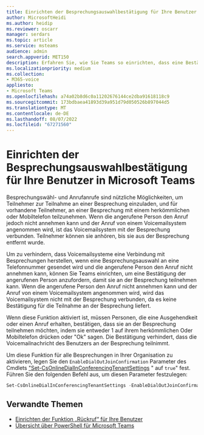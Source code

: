 ```yaml
---
title: Einrichten der Besprechungsauswahlbestätigung für Ihre Benutzer in Microsoft Teams
author: MicrosoftHeidi
ms.author: heidip
ms.reviewer: oscarr
manager: serdars
ms.topic: article
ms.service: msteams
audience: admin
search.appverid: MET150
description: Erfahren Sie, wie Sie Teams so einrichten, dass eine Bestätigung für die Einwahl angefordert wird, um zu verhindern, dass Voicemailsysteme eine Verbindung mit Besprechungen herstellen, wenn die angerufene Person den Anruf nicht annehmen kann.
ms.localizationpriority: medium
ms.collection:
- M365-voice
appliesto:
- Microsoft Teams
ms.openlocfilehash: a74a02b8d6c0a11202676144ce2dba91618118c9
ms.sourcegitcommit: 173bdbaea41893d39a951d79d050526b897044d5
ms.translationtype: MT
ms.contentlocale: de-DE
ms.lasthandoff: 08/07/2022
ms.locfileid: "67271560"
---
```

# <a name="set-up-meeting-dial-out-confirmation-for-your-users-in-microsoft-teams"></a>Einrichten der Besprechungsauswahlbestätigung für Ihre Benutzer in Microsoft Teams

Besprechungswähl- und Anrufanrufe sind nützliche Möglichkeiten, um Teilnehmer zur Teilnahme an einer Besprechung einzuladen, und für vorhandene Teilnehmer, an einer Besprechung mit einem herkömmlichen oder Mobiltelefon teilzunehmen. Wenn die angerufene Person den Anruf jedoch nicht annehmen kann und der Anruf von einem Voicemailsystem angenommen wird, ist das Voicemailsystem mit der Besprechung verbunden. Teilnehmer können sie anhören, bis sie aus der Besprechung entfernt wurde.

Um zu verhindern, dass Voicemailsysteme eine Verbindung mit Besprechungen herstellen, wenn eine Besprechungsauswahl an eine Telefonnummer gesendet wird und die angerufene Person den Anruf nicht annehmen kann, können Sie Teams einrichten, um eine Bestätigung der angerufenen Person anzufordern, damit sie an der Besprechung teilnehmen kann. Wenn die angerufene Person den Anruf nicht annehmen kann und der Anruf von einem Voicemailsystem angenommen wird, wird das Voicemailsystem nicht mit der Besprechung verbunden, da es keine Bestätigung für die Teilnahme an der Besprechung liefert.

Wenn diese Funktion aktiviert ist, müssen Personen, die eine Ausgehendkeit oder einen Anruf erhalten, bestätigen, dass sie an der Besprechung teilnehmen möchten, indem sie entweder 1 auf ihrem herkömmlichen Oder Mobiltelefon drücken oder "Ok" sagen. Die Bestätigung verhindert, dass die Voicemailnachricht des Benutzers an der Besprechung teilnimmt.

Um diese Funktion für alle Besprechungen in Ihrer Organisation zu aktivieren, legen Sie den ```EnableDialOutJoinConfirmation``` Parameter des Cmdlets ["Set-CsOnlineDialInConferencingTenantSettings](/powershell/module/skype/set-csonlinedialinconferencingtenantsettings?view=skype-ps) " auf ```true```" fest. Führen Sie den folgenden Befehl aus, um diesen Parameter festzulegen:

```PowerShell
Set-CsOnlineDialInConferencingTenantSettings -EnableDialOutJoinConfirmation $true
```

## <a name="related-topics"></a>Verwandte Themen

- [Einrichten der Funktion „Rückruf“ für Ihre Benutzer](set-up-the-call-me-feature-for-your-users.md)
- [Übersicht über PowerShell für Microsoft Teams](teams-powershell-overview.md)
